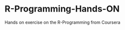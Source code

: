 R-Programming-Hands-ON
======================

Hands on exercise on the R-Programming from Coursera
